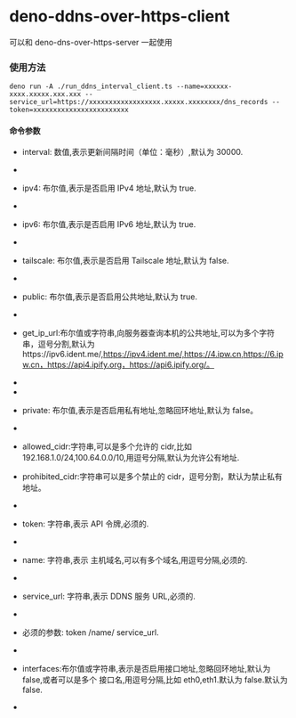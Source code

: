 # deno-ddns-over-https-client

可以和 deno-dns-over-https-server 一起使用

### 使用方法

```
deno run -A ./run_ddns_interval_client.ts --name=xxxxxx-xxxx.xxxxx.xxx.xxx --service_url=https://xxxxxxxxxxxxxxxxxx.xxxxx.xxxxxxxx/dns_records --token=xxxxxxxxxxxxxxxxxxxxxxxx
```

#### 命令参数

- interval: 数值,表示更新间隔时间（单位：毫秒）,默认为 30000.
-
- ipv4: 布尔值,表示是否启用 IPv4 地址,默认为 true.
-
- ipv6: 布尔值,表示是否启用 IPv6 地址,默认为 true.
-
- tailscale: 布尔值,表示是否启用 Tailscale 地址,默认为 false.
-
- public: 布尔值,表示是否启用公共地址,默认为 true.
-
- get_ip_url:布尔值或字符串,向服务器查询本机的公共地址,可以为多个字符串，逗号分割,默认为https://ipv6.ident.me/,https://ipv4.ident.me/,https://4.ipw.cn,https://6.ipw.cn，https://api4.ipify.org，https://api6.ipify.org/。
-
-
- private: 布尔值,表示是否启用私有地址,忽略回环地址,默认为 false。
-
- allowed_cidr:字符串,可以是多个允许的 cidr,比如
  192.168.1.0/24,100.64.0.0/10,用逗号分隔,默认为允许公有地址.

- prohibited_cidr:字符串可以是多个禁止的 cidr，逗号分割，默认为禁止私有地址。
-
- token: 字符串,表示 API 令牌,必须的.
-
- name: 字符串,表示 主机域名,可以有多个域名,用逗号分隔,必须的.
-
- service_url: 字符串,表示 DDNS 服务 URL,必须的.
-
- 必须的参数: token /name/ service_url.
-
- interfaces:布尔值或字符串,表示是否启用接口地址,忽略回环地址,默认为
  false,或者可以是多个 接口名,用逗号分隔,比如 eth0,eth1.默认为 false.默认为
  false.
-
